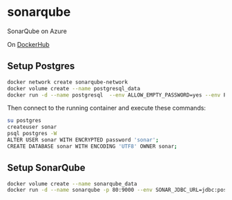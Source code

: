 # sonarqube

SonarQube on Azure

On [DockerHub](https://hub.docker.com/repository/docker/beoski/sonarqube)


## Setup Postgres

```bash
docker network create sonarqube-network
docker volume create --name postgresql_data
docker run -d --name postgresql  --env ALLOW_EMPTY_PASSWORD=yes --env POSTGRES_USERNAME=sonar --env POSTGRES_PASSWORD=sonar --env POSTGRES_DATABASE=sonar --network sonarqube-network --volume postgresql_data:/var/lib/postgresql/data postgres:latest
```

Then connect to the running container and execute these commands:

```bash
su postgres
createuser sonar
psql postgres -W
ALTER USER sonar WITH ENCRYPTED password 'sonar';
CREATE DATABASE sonar WITH ENCODING 'UTF8' OWNER sonar;
```

## Setup SonarQube

```bash
docker volume create --name sonarqube_data
docker run -d --name sonarqube -p 80:9000 --env SONAR_JDBC_URL=jdbc:postgresql://postgresql:5432/sonar --env SONARQUBE_DATABASE_NAME=sonar --env ALLOW_EMPTY_PASSWORD=yes --env SONAR_DATABASE_USER=sonar --env SONAR_DATABASE_PASSWORD=sonar --network sonarqube-network --volume sonarqube_data:/opt/sonarqube/data beoski/sonarqube:9.6.1
```


